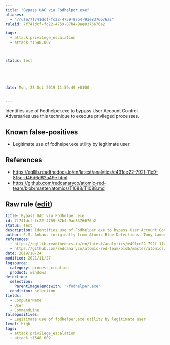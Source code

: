 ```yaml
---
title: "Bypass UAC via Fodhelper.exe"
aliases:
  - "/rule/7f741dcf-fc22-4759-87b4-9ae8376676a2"
ruleid: 7f741dcf-fc22-4759-87b4-9ae8376676a2

tags:
  - attack.privilege_escalation
  - attack.t1548.002



status: test





date: Mon, 28 Oct 2019 11:59:49 +0100


---
```


Identifies use of Fodhelper.exe to bypass User Account Control. Adversaries use this technique to execute privileged processes.

<!--more-->


## Known false-positives

* Legitimate use of fodhelper.exe utility by legitimate user



## References

* https://eqllib.readthedocs.io/en/latest/analytics/e491ce22-792f-11e9-8f5c-d46d6d62a49e.html
* https://github.com/redcanaryco/atomic-red-team/blob/master/atomics/T1088/T1088.md


## Raw rule ([edit](https://github.com/SigmaHQ/sigma/edit/master/rules/windows/process_creation/proc_creation_win_uac_fodhelper.yml))
```yaml
title: Bypass UAC via Fodhelper.exe
id: 7f741dcf-fc22-4759-87b4-9ae8376676a2
status: test
description: Identifies use of Fodhelper.exe to bypass User Account Control. Adversaries use this technique to execute privileged processes.
author: E.M. Anhaus (originally from Atomic Blue Detections, Tony Lambert), oscd.community
references:
  - https://eqllib.readthedocs.io/en/latest/analytics/e491ce22-792f-11e9-8f5c-d46d6d62a49e.html
  - https://github.com/redcanaryco/atomic-red-team/blob/master/atomics/T1088/T1088.md
date: 2019/10/24
modified: 2021/11/27
logsource:
  category: process_creation
  product: windows
detection:
  selection:
    ParentImage|endswith: '\fodhelper.exe'
  condition: selection
fields:
  - ComputerName
  - User
  - CommandLine
falsepositives:
  - Legitimate use of fodhelper.exe utility by legitimate user
level: high
tags:
  - attack.privilege_escalation
  - attack.t1548.002

```
